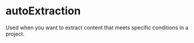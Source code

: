 # autoExtraction
Used when you want to extract content that meets specific conditions in a project.
